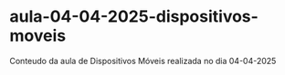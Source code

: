# aula-04-04-2025-dispositivos-moveis
Conteudo da aula de Dispositivos Móveis realizada no dia 04-04-2025
